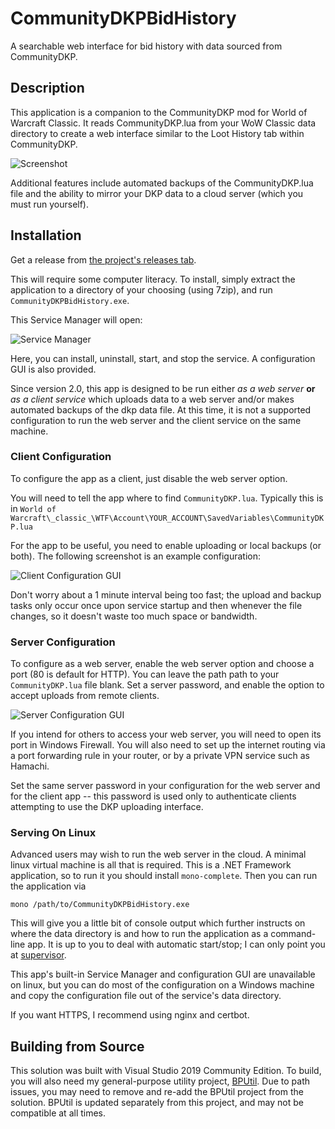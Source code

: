 # CommunityDKPBidHistory
A searchable web interface for bid history with data sourced from CommunityDKP.

## Description

This application is a companion to the CommunityDKP mod for World of Warcraft Classic.  It reads CommunityDKP.lua from your WoW Classic data directory to create a web interface similar to the Loot History tab within CommunityDKP.

![Screenshot](https://i.imgur.com/Qdi0cMD.png)

Additional features include automated backups of the CommunityDKP.lua file and the ability to mirror your DKP data to a cloud server (which you must run yourself).

## Installation

Get a release from [the project's releases tab](https://github.com/bp2008/CommunityDKPBidHistory/releases).

This will require some computer literacy.  To install, simply extract the application to a directory of your choosing (using 7zip), and run `CommunityDKPBidHistory.exe`.

This Service Manager will open:

![Service Manager](https://i.imgur.com/7Jbxrs5.png)

Here, you can install, uninstall, start, and stop the service.  A configuration GUI is also provided.

Since version 2.0, this app is designed to be run either *as a web server* **or** *as a client service* which uploads data to a web server and/or makes automated backups of the dkp data file.  At this time, it is not a supported configuration to run the web server and the client service on the same machine.

### Client Configuration

To configure the app as a client, just disable the web server option.

You will need to tell the app where to find `CommunityDKP.lua`.  Typically this is in `World of Warcraft\_classic_\WTF\Account\YOUR_ACCOUNT\SavedVariables\CommunityDKP.lua`

For the app to be useful, you need to enable uploading or local backups (or both).  The following screenshot is an example configuration:

![Client Configuration GUI](https://i.imgur.com/49lB2EU.png)

Don't worry about a 1 minute interval being too fast; the upload and backup tasks only occur once upon service startup and then whenever the file changes, so it doesn't waste too much space or bandwidth.

### Server Configuration

To configure as a web server, enable the web server option and choose a port (80 is default for HTTP). You can leave the path path to your `CommunityDKP.lua` file blank.  Set a server password, and enable the option to accept uploads from remote clients.

![Server Configuration GUI](https://i.imgur.com/Mbl29hz.png)

If you intend for others to access your web server, you will need to open its port in Windows Firewall.  You will also need to set up the internet routing via a port forwarding rule in your router, or by a private VPN service such as Hamachi.

Set the same server password in your configuration for the web server and for the client app -- this password is used only to authenticate clients attempting to use the DKP uploading interface.

### Serving On Linux

Advanced users may wish to run the web server in the cloud.  A minimal linux virtual machine is all that is required.  This is a .NET Framework application, so to run it you should install `mono-complete`.  Then you can run the application via

```
mono /path/to/CommunityDKPBidHistory.exe
```

This will give you a little bit of console output which further instructs on where the data directory is and how to run the application as a command-line app.  It is up to you to deal with automatic start/stop; I can only point you at [supervisor](http://supervisord.org/running.html).

This app's built-in Service Manager and configuration GUI are unavailable on linux, but you can do most of the configuration on a Windows machine and copy the configuration file out of the service's data directory.

If you want HTTPS, I recommend using nginx and certbot.

## Building from Source

This solution was built with Visual Studio 2019 Community Edition. To build, you will also need my general-purpose utility project, [BPUtil](https://github.com/bp2008/BPUtil). Due to path issues, you may need to remove and re-add the BPUtil project from the solution. BPUtil is updated separately from this project, and may not be compatible at all times.
